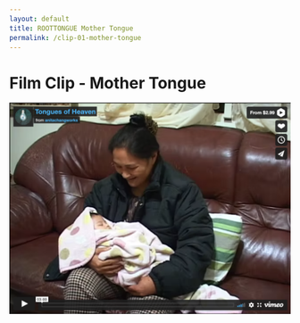 ```yaml
---
layout: default
title: ROOTTONGUE Mother Tongue
permalink: /clip-01-mother-tongue
---
```

# Film Clip - Mother Tongue

[![Tongues of Heaven](/assets/images/Root-Tongue-Vimeo-Play-Screen.png)](https://vimeo.com/ondemand/tonguesofheaven "Tongues of Heaven - Click to Watch!")
